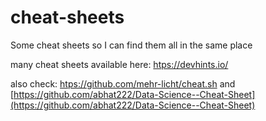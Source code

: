 # cheat-sheets
Some cheat sheets so I can find them all in the same place


many cheat sheets available here:
[htps://devhints.io/](https://devhints.io/)

also check:
[htps://github.com/mehr-licht/cheat.sh](https://github.com/mehr-licht/cheat.sh)
and
[https://github.com/abhat222/Data-Science--Cheat-Sheet](https://github.com/abhat222/Data-Science--Cheat-Sheet)
